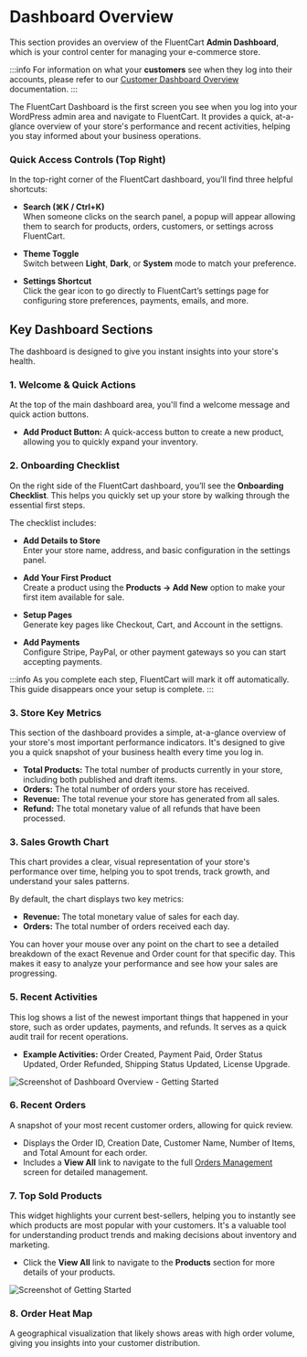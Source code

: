 # Dashboard Overview

This section provides an overview of the FluentCart **Admin Dashboard**, which is your control center for managing your e-commerce store.

:::info
For information on what your **customers** see when they log into their accounts, please refer to our [Customer Dashboard Overview](/guide/customer-dashboard/) documentation.
:::

The FluentCart Dashboard is the first screen you see when you log into your WordPress admin area and navigate to FluentCart. It provides a quick, at-a-glance overview of your store's performance and recent activities, helping you stay informed about your business operations.

### Quick Access Controls (Top Right)

In the top-right corner of the FluentCart dashboard, you’ll find three helpful shortcuts:

- **Search (⌘K / Ctrl+K)**  
  When someone clicks on the search panel, a popup will appear allowing them to search for products, orders, customers, or settings across FluentCart.

- **Theme Toggle**  
  Switch between **Light**, **Dark**, or **System** mode to match your preference.

- **Settings Shortcut**  
  Click the gear icon to go directly to FluentCart’s settings page for configuring store preferences, payments, emails, and more.

## Key Dashboard Sections

The dashboard is designed to give you instant insights into your store's health.

### 1. Welcome & Quick Actions

At the top of the main dashboard area, you'll find a welcome message and quick action buttons.


* **Add Product Button:** A quick-access button to create a new product, allowing you to quickly expand your inventory.

### 2. Onboarding Checklist

On the right side of the FluentCart dashboard, you’ll see the **Onboarding Checklist**. This helps you quickly set up your store by walking through the essential first steps.

The checklist includes:

- **Add Details to Store**  
  Enter your store name, address, and basic configuration in the settings panel.

- **Add Your First Product**  
  Create a product using the **Products → Add New** option to make your first item available for sale.

- **Setup Pages**  
  Generate key pages like Checkout, Cart, and Account in the settigns.

- **Add Payments**  
  Configure Stripe, PayPal, or other payment gateways so you can start accepting payments.

:::info
As you complete each step, FluentCart will mark it off automatically. This guide disappears once your setup is complete.
:::

### 3. Store Key Metrics

This section of the dashboard provides a simple, at-a-glance overview of your store's most important performance indicators. It's designed to give you a quick snapshot of your business health every time you log in.

* **Total Products:** The total number of products currently in your store, including both published and draft items.
* **Orders:** The total number of orders your store has received.
* **Revenue:** The total revenue your store has generated from all sales.
* **Refund:** The total monetary value of all refunds that have been processed.

### 3. Sales Growth Chart

This chart provides a clear, visual representation of your store's performance over time, helping you to spot trends, track growth, and understand your sales patterns.

By default, the chart displays two key metrics:

* **Revenue:** The total monetary value of sales for each day.
* **Orders:** The total number of orders received each day.

You can hover your mouse over any point on the chart to see a detailed breakdown of the exact Revenue and Order count for that specific day. This makes it easy to analyze your performance and see how your sales are progressing.

### 5. Recent Activities

This log shows a list of the newest important things that happened in your store, such as order updates, payments, and refunds. It serves as a quick audit trail for recent operations.

* **Example Activities:** Order Created, Payment Paid, Order Status Updated, Order Refunded, Shipping Status Updated, License Upgrade.

![Screenshot of Dashboard Overview - Getting Started](/images/getting-started/admin-dashboard/dashboard-overview.webp)

### 6. Recent Orders

A snapshot of your most recent customer orders, allowing for quick review.

* Displays the Order ID, Creation Date, Customer Name, Number of Items, and Total Amount for each order.
* Includes a **View All** link to navigate to the full [Orders Management](/guide/store-management/orders-management/) screen for detailed management.

### 7. Top Sold Products

This widget highlights your current best-sellers, helping you to instantly see which products are most popular with your customers. It's a valuable tool for understanding product trends and making decisions about inventory and marketing.

* Click the **View All** link to navigate to the **Products** section for more details of your products.

![Screenshot of Getting Started](/images/getting-started/admin-dashboard/order-heat-map.webp)

### 8. Order Heat Map

A geographical visualization that likely shows areas with high order volume, giving you insights into your customer distribution.

